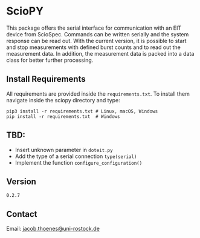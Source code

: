 # ScioPY

This package offers the serial interface for communication with an EIT device from ScioSpec. Commands can be written serially and the system response can be read out. With the current version, it is possible to start and stop measurements with defined burst counts and to read out the measurement data. In addition, the measurement data is packed into a data class for better further processing.

## Install Requirements

All requirements are provided inside the `requirements.txt`. To install them navigate inside the sciopy directory and type:

    pip3 install -r requirements.txt # Linux, macOS, Windows
    pip install -r requirements.txt  # Windows

## TBD:

- Insert unknown parameter in `doteit.py`
- Add the type of a serial connection `type(serial)`
- Implement the function `configure_configuration()`

## Version

    0.2.7

## Contact

Email: jacob.thoenes@uni-rostock.de